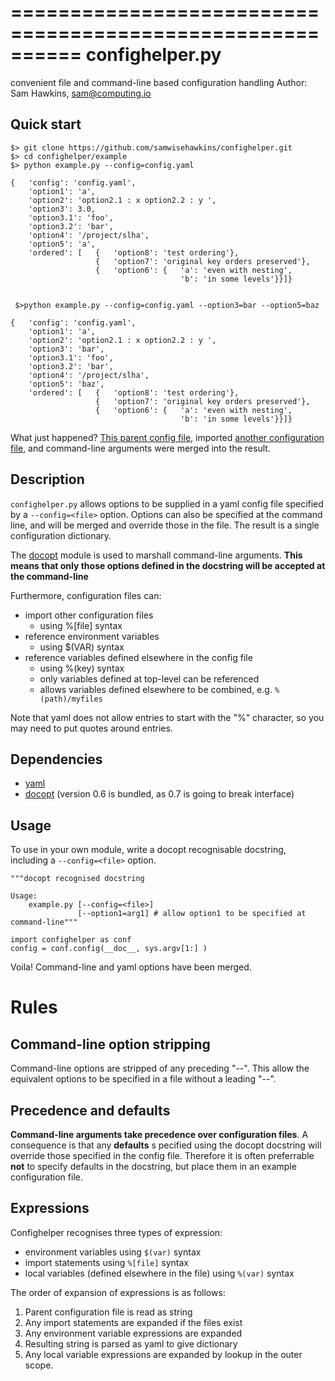 ==========================================================
confighelper.py
===========================================================
convenient file and command-line based configuration handling
Author: Sam Hawkins, sam@computing.io

## Quick start

    $> git clone https://github.com/samwisehawkins/confighelper.git
	$> cd confighelper/example
	$> python example.py --config=config.yaml 

    {   'config': 'config.yaml',
        'option1': 'a',
        'option2': 'option2.1 : x option2.2 : y ',
        'option3': 3.0,
        'option3.1': 'foo',
        'option3.2': 'bar',
        'option4': '/project/slha',
        'option5': 'a',
        'ordered': [   {   'option8': 'test ordering'},
                       {   'option7': 'original key orders preserved'},
                       {   'option6': {   'a': 'even with nesting',
                                          'b': 'in some levels'}}]}

    
     $>python example.py --config=config.yaml --option3=bar --option5=baz

    {   'config': 'config.yaml',
        'option1': 'a',
        'option2': 'option2.1 : x option2.2 : y ',
        'option3': 'bar',
        'option3.1': 'foo',
        'option3.2': 'bar',
        'option4': '/project/slha',
        'option5': 'baz',
        'ordered': [   {   'option8': 'test ordering'},
                       {   'option7': 'original key orders preserved'},
                       {   'option6': {   'a': 'even with nesting',
                                          'b': 'in some levels'}}]}


What just happened? [This parent config file](example/config.yaml), imported 
[another configuration file](example/c2.yaml), and command-line arguments were merged into the result.
                
        
## Description

`confighelper.py` allows options to be supplied in a yaml config file specified by a `--config=<file>` option.
Options can also be specified at the command line, and will be merged and override those in the file. 
The result is a single configuration dictionary.

The [docopt](https://github.com/docopt/docopt) module is used to marshall
command-line arguments.  **This means that only those options defined in the docstring will
be accepted at the command-line**

Furthermore, configuration files can:

* import other configuration files
    - using %[file] syntax
* reference environment variables
    - using $(VAR) syntax
* reference variables defined elsewhere in the config file
    - using %(key) syntax
    - only variables defined at top-level can be referenced
    - allows variables defined elsewhere to be combined, e.g. `%(path)/myfiles`

Note that yaml does not allow entries to start with the "%" character, so you may need to put quotes around entries.
    
## Dependencies

* [yaml](http://pyyaml.org/)
* [docopt](https://github.com/docopt/docopt) (version 0.6 is bundled, as 0.7 is going to break interface)


## Usage

To use in your own module, write a docopt recognisable docstring, including a  `--config=<file>` option. 
    
    """docopt recognised docstring
    
    Usage:
        example.py [--config=<file>]
                   [--option1=arg1] # allow option1 to be specified at command-line"""

    import confighelper as conf
    config = conf.config(__doc__, sys.argv[1:] )
    
Voila! Command-line and yaml options have been merged.    

# Rules

## Command-line option stripping

Command-line options are stripped of any preceding "--".  This allow the equivalent options to be specified in a file without a leading "--". 

## Precedence and defaults

**Command-line arguments take precedence over configuration files**. A consequence is that any **defaults** s
pecified using the docopt docstring will override those specified in the config file.
Therefore it is often preferrable **not** to specify defaults in the docstring, but place them in an example configuration file.


## Expressions

Confighelper recognises three types of expression:
 * environment variables using `$(var)` syntax
 * import statements using `%[file]` syntax
 * local variables (defined elsewhere in the file) using `%(var)` syntax
 
The order of expansion of expressions is as follows:

 1. Parent configuration file is read as string
 2. Any import statements are expanded if the files exist
 3. Any environment variable expressions are expanded
 4. Resulting string is parsed as yaml to give dictionary
 5. Any local variable expressions are expanded by lookup in the outer scope.